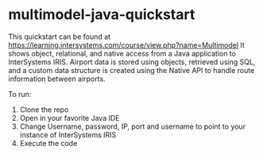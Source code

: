# multimodel-java-quickstart
This quickstart can be found at https://learning.intersystems.com/course/view.php?name=Multimodel 
It shows object, relational, and native access from a Java application to InterSystems IRIS. Airport data is stored using objects, retrieved using SQL, and a custom data structure is created using the Native API to handle route information between airports.

To run:
1. Clone the repo
2. Open in your favorite Java IDE
3. Change Username, password, IP, port and username to point to your instance of InterSystems IRIS
4. Execute the code


